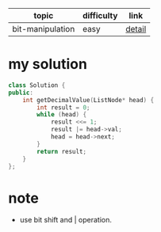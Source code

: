 | topic | difficulty | link |
| ---   | ---        | ---  |
| bit-manipulation | easy | [detail](https://leetcode.com/problems/convert-binary-number-in-a-linked-list-to-integer/) |

# my solution
```c++
class Solution {
public:
    int getDecimalValue(ListNode* head) {
        int result = 0;
        while (head) {
            result <<= 1;
            result |= head->val;
            head = head->next;
        }
        return result;
    }
};
```

# note
- use bit shift and | operation.
